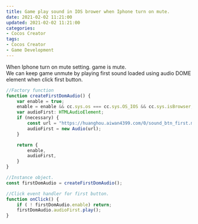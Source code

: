 ```yaml
---
title: Game play sound in IOS brower when Iphone turn on mute.
date: 2021-02-02 11:21:00
updated: 2021-02-02 11:21:00
categories:
- Cocos Creator
tags:
- Cocos Creator
- Game Development
---
```


When Iphone turn on mute setting. game is mute.  
We can keep game unmute by playing first sound loaded using audio DOME element when click first button.

```ts
//Factory function
function createFirstDomAudio() {
    var enable = true;
    enable = enable && cc.sys.os === cc.sys.OS_IOS && cc.sys.isBrowser;
    var audioFirst: HTMLAudioElement;
    if (necessary) {
        const url = "https://huanghou.aiwan4399.com/0/sound_btn_first.mp3";
        audioFirst = new Audio(url);
    }

    return {
        enable,
        audioFirst,
    }
}

//Instance object.
const firstDomAudio = createFirstDomAudio();

//Click event handler for first button.
function onClick() {
    if ( ! firstDomAudio.enable) return;
    firstDomAudio.audioFirst.play();
}

```
